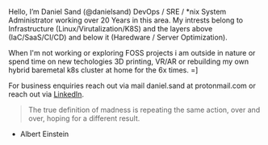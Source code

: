Hello, I’m Daniel Sand (@danielsand) DevOps / SRE / *nix System Administrator working over 20 Years in this area.
My intrests belong to Infrastructure (Linux/Virutalization/K8S) and the layers above (IaC/SaaS/CI/CD) and below it (Haredware / Server Optimization).

When I'm not working or exploring FOSS projects i am outside in nature or spend time on new techologies 3D printing, VR/AR
or rebuilding my own hybrid baremetal k8s cluster at home for the 6x times. =]

For business enquiries reach out via mail daniel.sand at protonmail.com or reach out via [LinkedIn](https://www.linkedin.com/in/danielsand/). 

> The true definition of madness is repeating the same action, over and over, hoping for a different result.
- Albert Einstein
